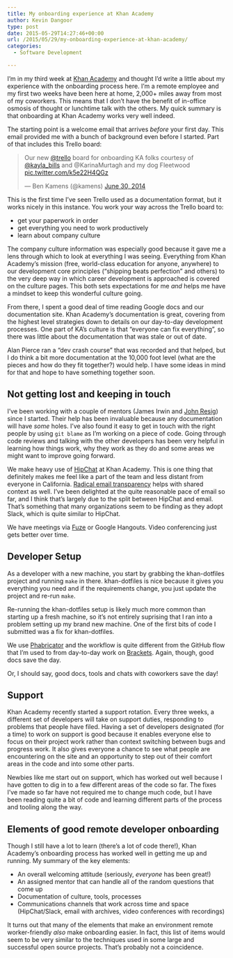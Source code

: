 ```yaml
---
title: My onboarding experience at Khan Academy
author: Kevin Dangoor
type: post
date: 2015-05-29T14:27:46+00:00
url: /2015/05/29/my-onboarding-experience-at-khan-academy/
categories:
  - Software Development

---
```

I’m in my third week at [Khan Academy][1] and thought I’d write a little about my experience with the onboarding process here. I’m a remote employee and my first two weeks have been here at home, 2,000+ miles away from most of my coworkers. This means that I don’t have the benefit of in-office osmosis of thought or lunchtime talk with the others. My quick summary is that onboarding at Khan Academy works very well indeed.

The starting point is a welcome email that arrives _before_ your first day. This email provided me with a bunch of background even before I started. Part of that includes this Trello board:

<blockquote class="twitter-tweet" lang="en">
  <p lang="en" dir="ltr">
    Our new <a href="https://twitter.com/trello">@trello</a> board for onboarding KA folks courtesy of <a href="https://twitter.com/kayla_bills">@kayla_bills</a> and @KarinaMurtagh and my dog Fleetwood <a href="http://t.co/k5e22H4QGz">pic.twitter.com/k5e22H4QGz</a>
  </p>
  
  <p>
    &mdash; Ben Kamens (@kamens) <a href="https://twitter.com/kamens/status/483701926874189825">June 30, 2014</a>
  </p>
</blockquote>



This is the first time I’ve seen Trello used as a documentation format, but it works nicely in this instance. You work your way across the Trello board to:

  * get your paperwork in order
  * get everything you need to work productively
  * learn about company culture

The company culture information was especially good because it gave me a lens through which to look at everything I was seeing. Everything from Khan Academy&#8217;s mission (free, world-class education for anyone, anywhere) to our development core principles (&#8220;shipping beats perfection&#8221; and others) to the very deep way in which career development is approached is covered on the culture pages. This both sets expectations for me _and_ helps me have a mindset to keep this wonderful culture going.

From there, I spent a good deal of time reading Google docs and our documentation site. Khan Academy’s documentation is great, covering from the highest level strategies down to details on our day-to-day development processes. One part of KA’s culture is that “everyone can fix everything”, so there was little about the documentation that was stale or out of date.

Alan Pierce ran a “dev crash course” that was recorded and that helped, but I do think a bit more documentation at the 10,000 foot level (what are the pieces and how do they fit together?) would help. I have some ideas in mind for that and hope to have something together soon.

## Not getting lost and keeping in touch

I’ve been working with a couple of mentors (James Irwin and [John Resig][2]) since I started. Their help has been invaluable because any documentation will have _some_ holes. I’ve also found it easy to get in touch with the right people by using `git blame` as I’m working on a piece of code. Going through code reviews and talking with the other developers has been very helpful in learning how things work, why they work as they do and some areas we might want to improve going forward.

We make heavy use of [HipChat][3] at Khan Academy. This is one thing that definitely makes me feel like a part of the team and less distant from everyone in California. [Radical email transparency][4] helps with shared context as well. I’ve been delighted at the quite reasonable pace of email so far, and I think that’s largely due to the split between HipChat and email. That’s something that many organizations seem to be finding as they adopt Slack, which is quite similar to HipChat.

We have meetings via [Fuze][5] or Google Hangouts. Video conferencing just gets better over time.

## Developer Setup

As a developer with a new machine, you start by grabbing the khan-dotfiles project and running `make` in there. khan-dotfiles is nice because it gives you everything you need and if the requirements change, you just update the project and re-run `make`.

Re-running the khan-dotfiles setup is likely much more common than starting up a fresh machine, so it&#8217;s not entirely suprising that I ran into a problem setting up my brand new machine. One of the first bits of code I submitted was a fix for khan-dotfiles.

We use [Phabricator][6] and the workflow is quite different from the GitHub flow that I’m used to from day-to-day work on [Brackets][7]. Again, though, good docs save the day.

Or, I should say, good docs, tools and chats with coworkers save the day!

## Support

Khan Academy recently started a support rotation. Every three weeks, a different set of developers will take on support duties, responding to problems that people have filed. Having a set of developers designated (for a time) to work on support is good because it enables everyone else to focus on their project work rather than context switching between bugs and progress work. It also gives everyone a chance to see what people are encountering on the site and an opportunity to step out of their comfort areas in the code and into some other parts.

Newbies like me start out on support, which has worked out well because I have gotten to dig in to a few different areas of the code so far. The fixes I’ve made so far have not required me to change much code, but I have been reading quite a bit of code and learning different parts of the process and tooling along the way.

## Elements of good remote developer onboarding

Though I still have a lot to learn (there&#8217;s a lot of code there!), Khan Academy&#8217;s onboarding process has worked well in getting me up and running. My summary of the key elements:

  * An overall welcoming attitude (seriously, _everyone_ has been great!)
  * An assigned mentor that can handle all of the random questions that come up
  * Documentation of culture, tools, processes
  * Communications channels that work across time and space (HipChat/Slack, email with archives, video conferences with recordings)

It turns out that many of the elements that make an environment remote worker-friendly _also_ make onboarding easier. In fact, this list of items would seem to be very similar to the techniques used in some large and successful open source projects. That&#8217;s probably not a coincidence.

 [1]: http://khanacademy.org
 [2]: https://twitter.com/jeresig
 [3]: https://www.hipchat.com/
 [4]: http://bjk5.com/post/71887196490/email-transparency-at-khan-academy
 [5]: http://fuze.com
 [6]: http://phabricator.org/
 [7]: http://brackets.io